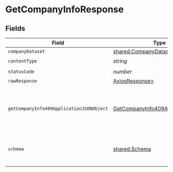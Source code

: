# GetCompanyInfoResponse


## Fields

| Field                                                                                           | Type                                                                                            | Required                                                                                        | Description                                                                                     |
| ----------------------------------------------------------------------------------------------- | ----------------------------------------------------------------------------------------------- | ----------------------------------------------------------------------------------------------- | ----------------------------------------------------------------------------------------------- |
| `companyDataset`                                                                                | [shared.CompanyDataset](../../models/shared/companydataset.md)                                  | :heavy_minus_sign:                                                                              | Success                                                                                         |
| `contentType`                                                                                   | *string*                                                                                        | :heavy_check_mark:                                                                              | N/A                                                                                             |
| `statusCode`                                                                                    | *number*                                                                                        | :heavy_check_mark:                                                                              | N/A                                                                                             |
| `rawResponse`                                                                                   | [AxiosResponse>](https://axios-http.com/docs/res_schema)                                        | :heavy_minus_sign:                                                                              | N/A                                                                                             |
| `getCompanyInfo409ApplicationJSONObject`                                                        | [GetCompanyInfo409ApplicationJSON](../../models/operations/getcompanyinfo409applicationjson.md) | :heavy_minus_sign:                                                                              | The data type's dataset has not been requested or is still syncing.                             |
| `schema`                                                                                        | [shared.Schema](../../models/shared/schema.md)                                                  | :heavy_minus_sign:                                                                              | Your API request was not properly authorized.                                                   |